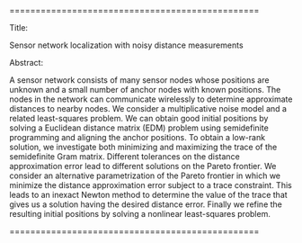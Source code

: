 ================================================

Title: 

Sensor network localization with noisy distance measurements

Abstract:

A sensor network consists of many sensor nodes whose positions are unknown and a small number of anchor nodes with known positions. The nodes in the network can communicate wirelessly to determine approximate distances to nearby nodes. We consider a multiplicative noise model and a related least-squares problem. We can obtain good initial positions by solving a Euclidean distance matrix (EDM) problem using semidefinite programming and aligning the anchor positions. To obtain a low-rank solution, we investigate both minimizing and maximizing the trace of the semidefinite Gram matrix. Different tolerances on the distance approximation error lead to different solutions on the Pareto frontier. We consider an alternative parametrization of the Pareto frontier in which we minimize the distance approximation error subject to a trace constraint. This leads to an inexact Newton method to determine the value of the trace that gives us a solution having the desired distance error. Finally we refine the resulting initial positions by solving a nonlinear least-squares problem.

================================================
